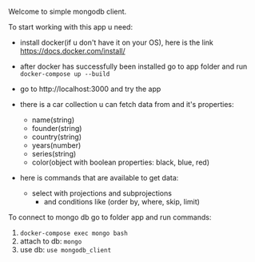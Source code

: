 Welcome to simple mongodb client.

To start working with this app u need: 

 - install docker(if u don't have it on your OS), here is the link https://docs.docker.com/install/

 - after docker has successfully been installed go to app folder and run `docker-compose up --build` 

 - go to http://localhost:3000 and try the app

 - there is a car collection u can fetch data from and it's properties:
   * name(string)
   * founder(string)
   * country(string)
   * years(number)
   * series(string)
   * color(object with boolean properties: black, blue, red)

 - here is commands that are available to get data: 
   * select with projections and subprojections
     * and conditions like (order by, where, skip, limit)


To connect to mongo db go to folder app and run commands:
 1) `docker-compose exec mongo bash`
 2) attach to db:  `mongo`
 3) use db: `use mongodb_client`
